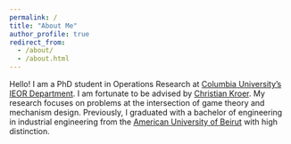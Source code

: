 ```yaml
---
permalink: /
title: "About Me"
author_profile: true
redirect_from: 
  - /about/
  - /about.html
---
```


Hello! I am a PhD student in Operations Research at [Columbia University’s IEOR Department](https://ieor.columbia.edu/). I am fortunate to be advised by [Christian Kroer](https://www.columbia.edu/~ck2945/). My research focuses on problems at the intersection of game theory and mechanism design. Previously, I graduated with a bachelor of engineering in industrial engineering from the [American University of Beirut](https://www.aub.edu.lb/) with high distinction.


